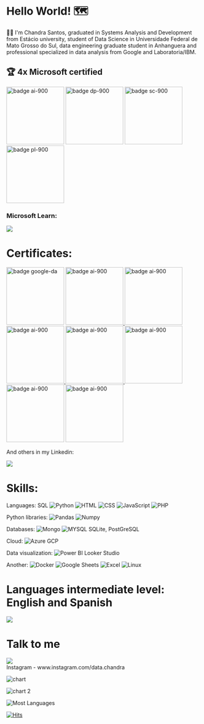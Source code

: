 # Hello World! 🗺 #

👩‍💻​ I'm Chandra Santos, graduated in Systems Analysis and Development from Estácio university, student of Data Science in Universidade Federal de Mato Grosso do Sul, data engineering graduate student in Anhanguera and professional specialized in data analysis from Google and Laboratoria/IBM. 

## 🏆 4x Microsoft certified

<a href="https://www.credly.com/badges/1b876871-7c6f-413a-a63b-27ebf8b2f58f/public_url"><img src="https://images.credly.com/size/340x340/images/4136ced8-75d5-4afb-8677-40b6236e2672/azure-ai-fundamentals-600x600.png" alt="badge ai-900" width="150px" text-align="center"></a>
<a href="https://www.credly.com/badges/236d3d66-ac01-493b-be58-3f67b1e6f29c/public_url"><img src="https://images.credly.com/size/340x340/images/70eb1e3f-d4de-4377-a062-b20fb29594ea/azure-data-fundamentals-600x600.png" alt="badge dp-900" width="150px" text-align="center"></a>
<a href="https://www.credly.com/badges/72142734-d850-41d6-9da4-d3f56e2da4f2/public_url"><img src="https://images.credly.com/size/680x680/images/fc1352af-87fa-4947-ba54-398a0e63322e/security-compliance-and-identity-fundamentals-600x600.png" alt="badge sc-900" width="150px" text-align="center"></a>
<a href="https://www.credly.com/badges/ae535278-0bae-45e4-bf0b-7aafbe040ff1/public_url"><img src="https://images.credly.com/size/340x340/images/2a6251f2-737b-4bf6-9190-d77570cc76fc/CERT-Fundamentals-Power-Platform.png" alt="badge pl-900" width="150px" text-align="center">
</a>

### Microsoft Learn:
<div>
<a href="https://learn.microsoft.com/pt-br/users/chandrasantos/" target="_blank"><img src="https://img.shields.io/badge/Microsoft-666666?style=for-the-badge&logo=microsoft&logoColor=white" target="_blank"></a>
</div>

# Certificates:
<a href="https://www.credly.com/earner/earned/badge/18e963fc-2dc6-411b-8c42-eca677fce71b"><img src="https://images.credly.com/size/340x340/images/975f4562-83b7-4652-9cd8-4490a68441be/image.png" alt="badge google-da" width="150px" text-align="center"></a>
<a href="https://www.credly.com/earner/earned/badge/6b6f134d-1d52-4f3a-97e8-cbbccd3f8201"><img src="https://images.credly.com/size/340x340/images/d6f49507-e2f2-4c97-bcfb-c83c207b8a5c/image.png" alt="badge ai-900" width="150px" text-align="center">
</a>
<a href="https://www.credly.com/badges/7469472c-c30a-46ab-a459-8d98173a50fb/public_url"><img src="https://images.credly.com/size/340x340/images/9a13a2d2-c007-4260-81bd-bf5d1ffb9223/image.png" alt="badge ai-900" width="150px" text-align="center">
</a>
<a href="https://brasilopenbadge.com.br/pages/badge/f4869ce4c5201813821970b450963afd">
  <img src="https://brasilopenbadge.com.br/badge/2944.png?nocache=391740214" alt="badge ai-900" width="150px" text-align="center">
</a> <a href="https://www.credly.com/badges/b285deb5-65a1-4cbc-991e-9ed639b261f6/public_url"><img src="https://images.credly.com/size/340x340/images/16d5a420-770b-4699-97ec-46708e3680c5/Big_Data_Found_Level_1_-_CC_-_2019.png" alt="badge ai-900" width="150px" text-align="center">
</a> <a href="https://www.credly.com/earner/earned/badge/dbaac548-1fe3-42ff-abd3-c4cceb217b11"><img src="https://images.credly.com/size/340x340/images/c5d44d75-9370-43fa-92a6-63e48bb6564f/62056_badges_EducationTraining_Learn_Programming.png" alt="badge ai-900" width="150px" text-align="center"> <a href="https://api.badgr.io/public/assertions/LX4jG9IiRYmL1Rl59qxs7Q"><img src="https://api.badgr.io/public/assertions/LX4jG9IiRYmL1Rl59qxs7Q/image" alt="badge ai-900" width="150px" text-align="center"></a> <a href="https://www.credly.com/earner/earned/badge/f6f2d34e-c9b2-4930-b553-554ae78df982">
  <img src="https://images.credly.com/size/340x340/images/054913b2-e271-49a2-a1a4-9bf1c1f9a404/CyberEssentials.png" alt="badge ai-900" width="150px" text-align="center">
</a>

And others in my Linkedin:
<div><a href="https://www.linkedin.com/in/chandrasantos" target="_blank"><img src="https://img.shields.io/badge/-LinkedIn-%230077B5?style=for-the-badge&logo=linkedin&logoColor=white" target="_blank"></a></div>

# Skills:

Languages: 
SQL
![Python](https://img.shields.io/badge/Python-FFD43B?style=for-the-badge&logo=python&logoColor=blue)
![HTML](https://img.shields.io/badge/HTML5-E34F26?style=for-the-badge&logo=html5&logoColor=white)
![CSS](https://img.shields.io/badge/CSS3-1572B6?style=for-the-badge&logo=css3&logoColor=white)
![JavaScript](https://img.shields.io/badge/JavaScript-323330?style=for-the-badge&logo=javascript&logoColor=F7DF1E) 
![PHP](https://img.shields.io/badge/PHP-777BB4?style=for-the-badge&logo=php&logoColor=white)

Python libraries: 
![Pandas](https://img.shields.io/badge/Pandas-2C2D72?style=for-the-badge&logo=pandas&logoColor=white)
![Numpy](https://img.shields.io/badge/Numpy-777BB4?style=for-the-badge&logo=numpy&logoColor=white)

Databases: ![Mongo](https://img.shields.io/badge/MongoDB-4EA94B?style=for-the-badge&logo=mongodb&logoColor=white)
![MYSQL](https://img.shields.io/badge/MySQL-005C84?style=for-the-badge&logo=mysql&logoColor=white)
SQLite, PostGreSQL

Cloud: 
![Azure](https://img.shields.io/badge/microsoft%20azure-0089D6?style=for-the-badge&logo=microsoft-azure&logoColor=white)
GCP

Data visualization:
![Power BI](https://img.shields.io/badge/PowerBI-F2C811?style=for-the-badge&logo=Power%20BI&logoColor=white)
Looker Studio

Another: 
![Docker](https://img.shields.io/badge/Docker-2CA5E0?style=for-the-badge&logo=docker&logoColor=white)
![Google Sheets](https://img.shields.io/badge/Google%20Sheets-34A853?style=for-the-badge&logo=google-sheets&logoColor=white)
![Excel](https://img.shields.io/badge/Microsoft_Excel-217346?style=for-the-badge&logo=microsoft-excel&logoColor=white)
![Linux](https://img.shields.io/badge/Linux-FCC624?style=for-the-badge&logo=linux&logoColor=black)


 
 # Languages intermediate level: English and Spanish
<a href="https://www.duolingo.com/profile/chandrasantos?via=share_profile" target="_blank"><img src="https://img.shields.io/badge/Duolingo-58CC02?style=for-the-badge&logo=Duolingo&logoColor=white" target="_blank"></a>

# Talk to me
<div><a href="https://www.linkedin.com/in/chandrasantos" target="_blank"><img src="https://img.shields.io/badge/-LinkedIn-%230077B5?style=for-the-badge&logo=linkedin&logoColor=white" target="_blank"></a></div>
 Instagram - www.instagram.com/data.chandra 
 
![chart](https://github-profile-summary-cards.vercel.app/api/cards/profile-details?username=chandrasantos&theme=2077)

![chart 2](https://github-readme-streak-stats.herokuapp.com/?user=chandrasantos&theme=merko) 

![Most Languages](https://github-readme-stats.vercel.app/api/top-langs/?username=chandrasantos&theme=highcontrast)
  
[![Hits](https://hits.seeyoufarm.com/api/count/incr/badge.svg?url=https%3A%2F%2Fgithub.com%2Fchandrasantos&count_bg=%2379C83D&title_bg=%23555555&icon=&icon_color=%23E7E7E7&title=hits&edge_flat=false)](https://hits.seeyoufarm.com)
